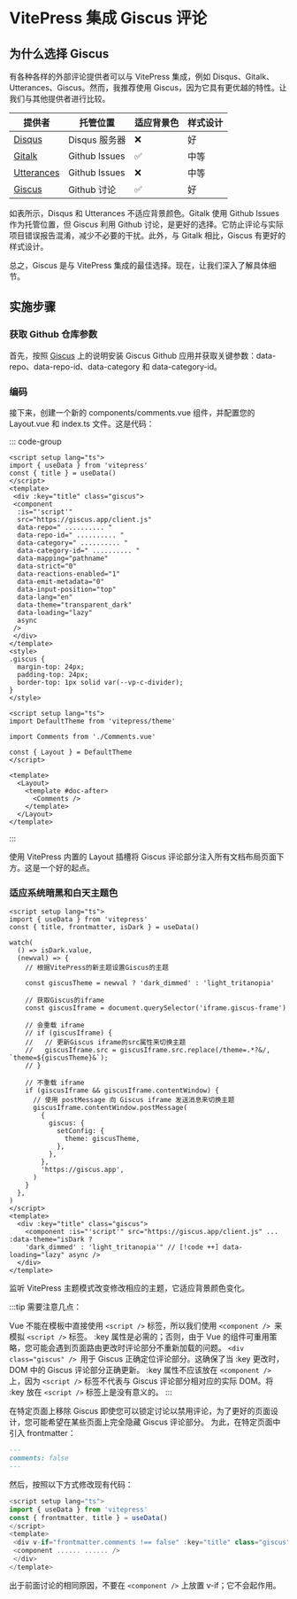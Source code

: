 # VitePress 集成 Giscus 评论

## 为什么选择 Giscus

有各种各样的外部评论提供者可以与 VitePress 集成，例如 Disqus、Gitalk、Utterances、Giscus。然而，我推荐使用 Giscus，因为它具有更优越的特性。让我们与其他提供者进行比较。

| 提供者                                     | 托管位置      | 适应背景色 | 样式设计 |
| ------------------------------------------ | ------------- | ---------- | -------- |
| [Disqus](https://disqus.com/)              | Disqus 服务器 | ❌         | 好       |
| [Gitalk](https://github.com/gitalk/gitalk) | Github Issues | ✅         | 中等     |
| [Utterances](https://utteranc.es/)         | Github Issues | ❌         | 中等     |
| [Giscus](https://giscus.app/)              | Github 讨论   | ✅         | 好       |

如表所示，Disqus 和 Utterances 不适应背景颜色。Gitalk 使用 Github Issues 作为托管位置，但 Giscus 利用 Github 讨论，是更好的选择。它防止评论与实际项目错误报告混淆，减少不必要的干扰。此外，与 Gitalk 相比，Giscus 有更好的样式设计。

总之，Giscus 是与 VitePress 集成的最佳选择。现在，让我们深入了解具体细节。

## 实施步骤

### 获取 Github 仓库参数

首先，按照 [Giscus](https://giscus.app/) 上的说明安装 Giscus Github 应用并获取关键参数：data-repo、data-repo-id、data-category 和 data-category-id。

### 编码

接下来，创建一个新的 components/comments.vue 组件，并配置您的 Layout.vue 和 index.ts 文件。这是代码：

::: code-group

```vue[components/Comments.vue]
<script setup lang="ts">
import { useData } from 'vitepress'
const { title } = useData()
</script>
<template>
 <div :key="title" class="giscus">
 <component
  :is="'script'"
  src="https://giscus.app/client.js"
  data-repo=" .......... "
  data-repo-id=" .......... "
  data-category=" .......... "
  data-category-id=" .......... "
  data-mapping="pathname"
  data-strict="0"
  data-reactions-enabled="1"
  data-emit-metadata="0"
  data-input-position="top"
  data-lang="en"
  data-theme="transparent_dark"
  data-loading="lazy"
  async
 />
 </div>
</template>
<style>
.giscus {
  margin-top: 24px;
  padding-top: 24px;
  border-top: 1px solid var(--vp-c-divider);
}
</style>
```

```vue[components/Layout.vue]
<script setup lang="ts">
import DefaultTheme from 'vitepress/theme'

import Comments from './Comments.vue'

const { Layout } = DefaultTheme
</script>

<template>
  <Layout>
    <template #doc-after>
      <Comments />
    </template>
  </Layout>
</template>
```

:::

使用 VitePress 内置的 Layout 插槽将 Giscus 评论部分注入所有文档布局页面下方。这是一个好的起点。

### 适应系统暗黑和白天主题色

```vue
<script setup lang="ts">
import { useData } from 'vitepress'
const { title, frontmatter, isDark } = useData()

watch(
  () => isDark.value,
  (newval) => {
    // 根据VitePress的新主题设置Giscus的主题

    const giscusTheme = newval ? 'dark_dimmed' : 'light_tritanopia'

    // 获取Giscus的iframe
    const giscusIframe = document.querySelector('iframe.giscus-frame')

    // 会重载 iframe
    // if (giscusIframe) {
    //   // 更新Giscus iframe的src属性来切换主题
    //   giscusIframe.src = giscusIframe.src.replace(/theme=.*?&/, `theme=${giscusTheme}&`);
    // }

    // 不重载 iframe
    if (giscusIframe && giscusIframe.contentWindow) {
      // 使用 postMessage 向 Giscus iframe 发送消息来切换主题
      giscusIframe.contentWindow.postMessage(
        {
          giscus: {
            setConfig: {
              theme: giscusTheme,
            },
          },
        },
        'https://giscus.app',
      )
    }
  },
)
</script>
<template>
  <div :key="title" class="giscus">
    <component :is="'script'" src="https://giscus.app/client.js" ... :data-theme="isDark ?
    'dark_dimmed' : 'light_tritanopia'" // [!code ++] data-loading="lazy" async />
  </div>
</template>
```

监听 VitePress 主题模式改变修改相应的主题，它适应背景颜色变化。

:::tip
需要注意几点：

Vue 不能在模板中直接使用 `<script />` 标签，所以我们使用 `<component /> `来模拟 `<script />` 标签。
:key 属性是必需的；否则，由于 Vue 的组件可重用策略，您可能会遇到页面路由更改时评论部分不重新加载的问题。
`<div class="giscus" /> `用于 Giscus 正确定位评论部分。这确保了当 :key 更改时，DOM 中的 Giscus 评论部分正确更新。
:key 属性不应该放在 `<component /> `上，因为 `<script />` 标签不代表与 Giscus 评论部分相对应的实际 DOM。将 :key 放在 `<script />` 标签上是没有意义的。
:::

在特定页面上移除 Giscus 即使您可以锁定讨论以禁用评论，为了更好的页面设计，您可能希望在某些页面上完全隐藏 Giscus 评论部分。
为此，在特定页面中引入 frontmatter：

```markdown
---
comments: false
---
```

然后，按照以下方式修改现有代码：

```javascript
<script setup lang="ts">
import { useData } from 'vitepress'
const { frontmatter, title } = useData()
</script>
<template>
 <div v-if="frontmatter.comments !== false" :key="title" class="giscus">
 <component ...... ...... />
 </div>
</template>
```

出于前面讨论的相同原因，不要在 `<component />` 上放置 v-if；它不会起作用。
